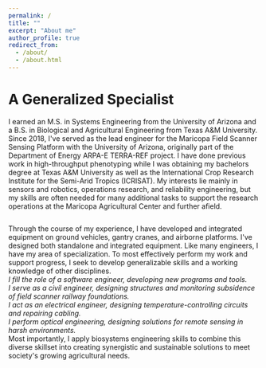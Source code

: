 ```yaml
---
permalink: /
title: ""
excerpt: "About me"
author_profile: true
redirect_from: 
  - /about/
  - /about.html
---
```


A Generalized Specialist
======
I earned an M.S. in Systems Engineering from the University of Arizona and a B.S. in Biological and Agricultural Engineering from Texas A&M University. Since 2018, I've served as the lead engineer for the Maricopa Field Scanner Sensing Platform with the University of Arizona, originally part of the Department of Energy ARPA-E TERRA-REF project. I have done previous work in high-throughput phenotyping while I was obtaining my bachelors degree at Texas A&M University as well as the International Crop Research Institute for the Semi-Arid Tropics (ICRISAT). My interests lie mainly in sensors and robotics, operations research, and reliability engineering, but my skills are often needed for many additional tasks to support the research operations at the Maricopa Agricultural Center and further afield.
<p align="center"><img title="" alt="" src="images/Lift Photo.png"></p> 
Through the course of my experience, I have developed and integrated equipment on ground vehicles, gantry cranes, and airborne platforms. I've designed both standalone and integrated equipment. Like many engineers, I have my area of specialization. To most effectively perform my work and support progress, I seek to develop generalizable skills and a working knowledge of other disciplines. <br>
<i>
I fill the role of a software engineer, developing new programs and tools. <br>
I serve as a civil engineer, designing structures and monitoring subsidence of field scanner railway foundations. <br>
I act as an electrical engineer, designing temperature-controlling circuits and repairing cabling. <br>
I perform optical engineering, designing solutions for remote sensing in harsh environments. <br></i>
Most importantly, I apply biosystems engineering skills to combine this diverse skillset into creating synergistic and sustainable solutions to meet society's growing agricultural needs.    


